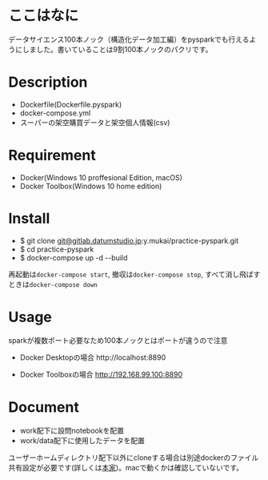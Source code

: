 ここはなに
===
データサイエンス100本ノック（構造化データ加工編）をpysparkでも行えるようにしました。書いていることは9割100本ノックのパクリです。


Description
====
- Dockerfile(Dockerfile.pyspark)
- docker-compose.yml
- スーパーの架空購買データと架空個人情報(csv)

Requirement
====
- Docker(Windows 10 proffesional Edition, macOS)
- Docker Toolbox(Windows 10 home edition)

Install
====
- $ git clone git@gitlab.datumstudio.jp:y.mukai/practice-pyspark.git
- $ cd practice-pyspark
- $ docker-compose up -d --build

再起動は`docker-compose start`, 撤収は`docker-compose stop`, すべて消し飛ばすときは`docker-compose down`


Usage
====
sparkが複数ポート必要なため100本ノックとはポートが違うので注意
- Docker Desktopの場合
http://localhost:8890

- Docker Toolboxの場合
http://192.168.99.100:8890

Document
====
- work配下に設問notebookを配置
- work/data配下に使用したデータを配置


ユーザーホームディレクトリ配下以外にcloneする場合は別途dockerのファイル共有設定が必要です(詳しくは[本家](https://github.com/The-Japan-DataScientist-Society/100knocks-preprocess))。macで動くかは確認していないです。